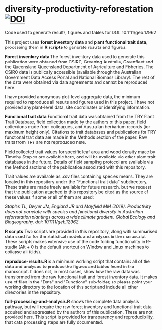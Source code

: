 # diversity-productivity-reforestation [![DOI](https://zenodo.org/badge/DOI/10.5281/zenodo.3258927.svg)](https://doi.org/10.5281/zenodo.3258927)
Code used to generate results, figures and tables for DOI: 10.1111/geb.12962

This project uses **forest inventory data** and **plant functional trait data**, processing them in **R scripts** to generate results and figures.

**Forest inventory data**
The forest inventory data used to generate this publication were obtained from CSIRO, Greening Australia, Greenfleet and the Queensland Queensland Department of Agriculture and Fisheries. The CSIRO data is publically accessible (available through the Australian Government Data Access Portal and National Biomass Library). The rest of the data were obtained via data agreements and cannot be reproduced here.

I have provided anonymous plot-level aggregate data, the minimum required to reproduce all results and figures used in this project. I have not provided any plant-level data, site coordinates or identifying information.

**Functional trait data**
Functional trait data was obtained from the TRY Plant Trait Database, field collection made by the authors of this paper, field collections made from colleagues, and Australian herbarium records (for maximum height only). Citations to trait databases and publications for TRY functional trait data are made in the Methods section of the paper. Raw traits from TRY are not reproduced here.

Field collected trait values for specific leaf area and wood density made by Timothy Staples are available here, and will be available via other plant trait databases in the future. Details of field sampling protocol are available via the Method sections of the publication associated with this repository.

Trait values are available as .csv files containing species means. They are located in this repository under the "Functional trait data" subdirectory. These traits are made freely available for future research, but we request that the publication attached to this repository be cited as the source of these values if some or all of them are used:

*Staples TL, Dwyer JM, England JR and Mayfield MM (2019). Productivity does not correlate with species and functional diversity in Australian reforestation plantings across a wide climate gradient. Global Ecology and Biogeography. doi: 10.1111/geb.12962.*

**R scripts** Two scripts are provided in this repository, along with summarised data used for for the statistical models and analyses in the manuscript. These scripts makes extensive use of the code folding functionality in R-studio (Alt + O is the default shortcut on Window and Linux machines to collapse all folds).

**reproduce-results.R** is a minimum working script that contains all of the data and analyses to produce the figures and tables found in the manuscript. It does not, in most cases, show how the raw data was transformed from the raw functional trait and forest inventory data. It makes use of files in the "Data" and "Functions" sub-folder, so please point your working directory to the location of this script and include all other directories in the repository.

**full-processing-and-analysis.R** shows the complete data analysis pathway, but will require the
raw forest inventory and functional trait data acquired and aggregated by the authors of this publication. These are not provided here. This script is provided for transparency and reproducibility, that data processing steps are fully documented.
